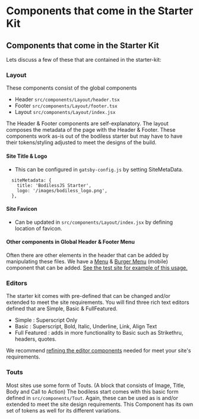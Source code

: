 # Components that come in the Starter Kit

## Components that come in the Starter Kit
Lets discuss a few of these that are contained in the starter-kit:

### Layout
These components consist of the global components
* Header `src/components/Layout/header.tsx`
* Footer `src/components/Layout/footer.tsx`
* Layout `src/components/Layout/index.jsx`

The Header & Footer components are self-explanatory. The layout composes the metadata of the page with the Header & Footer.  These components work as-is out of the bodiless starter but may have to have their tokens/styling adjusted to meet the designs of the build.

#### Site Title & Logo
* This can be configured in `gatsby-config.js` by setting SiteMetaData.
```
  siteMetadata: {
    title: 'BodilessJS Starter',
    logo: '/images/bodiless_logo.png',
  },
```

#### Site Favicon
* Can be updated in `src/components/Layout/index.jsx` by defining location of favicon.

#### Other components in Global Header & Footer Menu

Often there are other elements in the header that can be added by manipulating these files. We have a [Menu](https://johnsonandjohnson.github.io/Bodiless-JS/#/Components/Organisms/Menu) & [Burger Menu](https://johnsonandjohnson.github.io/Bodiless-JS/#/Components/Organisms/BurgerMenu) (mobile) component that can be added. [See the test site for example of this usage.](https://github.com/johnsonandjohnson/Bodiless-JS/blob/master/examples/test-site/src/components/Layout/header.tsx)

### Editors
The starter kit comes with pre-defined that can be changed and/or extended to meet the site requirements. You will find three rich text editors defined that are Simple, Basic & FullFeatured.
* Simple : Superscript Only
* Basic : Superscript, Bold, Italic, Underline, Link, Align Text
* Full Featured : adds in more functionality to Basic such as Strikethru, headers, quotes.

We recommend [refining the editor components](Development/BuildingSites/RichTextEditors.md) needed for meet your site's requirements. 

### Touts
Most sites use some form of Touts. (A block that consists of Image, Title, Body and Call to Action) The bodiless start comes with this basic form defined in `src/components/Tout`. Again, these can be used as is and/or extended to meet the site design requirements.  This Component has its own set of tokens as well for its different variations. 
